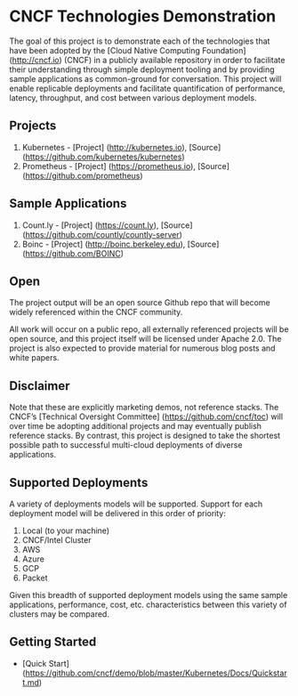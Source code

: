 # CNCF Technologies Demonstration
The goal of this project is to demonstrate each of the technologies that have been adopted by the [Cloud Native Computing Foundation] (http://cncf.io) (CNCF) in a publicly available repository in order to facilitate their understanding through simple deployment tooling and by providing sample applications as common-ground for conversation. This project will enable replicable deployments and facilitate quantification of performance, latency, throughput, and cost between various deployment models.

## Projects
1. Kubernetes - [Project] (http://kubernetes.io), [Source] (https://github.com/kubernetes/kubernetes)
2. Prometheus - [Project] (https://prometheus.io), [Source] (https://github.com/prometheus)

## Sample Applications
1. Count.ly - [Project] (https://count.ly), [Source] (https://github.com/countly/countly-server) 
2. Boinc - [Project] (http://boinc.berkeley.edu), [Source] (https://github.com/BOINC)

## Open
The project output will be an open source Github repo that will become widely referenced within the CNCF community. 

All work will occur on a public repo, all externally referenced projects will be open source, and this project itself will be licensed under Apache 2.0. The project is also expected to provide material for numerous blog posts and white papers.

## Disclaimer
Note that these are explicitly marketing demos, not reference stacks. The CNCF’s [Technical Oversight Committee] (https://github.com/cncf/toc) will over time be adopting additional projects and may eventually publish reference stacks. By contrast, this project is designed to take the shortest possible path to successful multi-cloud deployments of diverse applications.

## Supported Deployments
A variety of deployments models will be supported. Support for each deployment model will be delivered in this order of priority:

1. Local (to your machine)
2. CNCF/Intel Cluster
3. AWS
4. Azure
5. GCP
6. Packet

Given this breadth of supported deployment models using the same sample applications, performance, cost, etc. characteristics between this variety of clusters may be compared.

## Getting Started
* [Quick Start] (https://github.com/cncf/demo/blob/master/Kubernetes/Docs/Quickstart.md)
